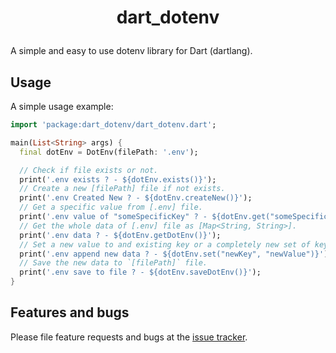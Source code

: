 # <p align="center">dart_dotenv</p>

A simple and easy to use dotenv library for Dart (dartlang).

## Usage

A simple usage example:

```dart
import 'package:dart_dotenv/dart_dotenv.dart';

main(List<String> args) {
  final dotEnv = DotEnv(filePath: '.env');

  // Check if file exists or not.
  print('.env exists ? - ${dotEnv.exists()}');
  // Create a new [filePath] file if not exists.
  print('.env Created New ? - ${dotEnv.createNew()}');
  // Get a specific value from [.env] file.
  print('.env value of "someSpecificKey" ? - ${dotEnv.get("someSpecificKey")}');
  // Get the whole data of [.env] file as [Map<String, String>].
  print('.env data ? - ${dotEnv.getDotEnv()}');
  // Set a new value to and existing key or a completely new set of key and value.
  print('.env append new data ? - ${dotEnv.set("newKey", "newValue")}');
  // Save the new data to `[filePath]` file.
  print('.env save to file ? - ${dotEnv.saveDotEnv()}');
}
```

## Features and bugs

Please file feature requests and bugs at the [issue tracker][tracker].

[tracker]: htts://github.com/BLUE-DEVIL1134/dart_dotenv/issues
